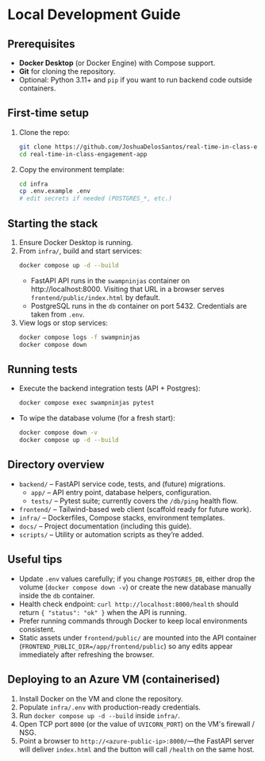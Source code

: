 # Local Development Guide

## Prerequisites
- **Docker Desktop** (or Docker Engine) with Compose support.
- **Git** for cloning the repository.
- Optional: Python 3.11+ and `pip` if you want to run backend code outside containers.

## First-time setup
1. Clone the repo:
   ```bash
   git clone https://github.com/JoshuaDelosSantos/real-time-in-class-engagement-app.git
   cd real-time-in-class-engagement-app
   ```
2. Copy the environment template:
   ```bash
   cd infra
   cp .env.example .env
   # edit secrets if needed (POSTGRES_*, etc.)
   ```

## Starting the stack
1. Ensure Docker Desktop is running.
2. From `infra/`, build and start services:
   ```bash
   docker compose up -d --build
   ```
   - FastAPI API runs in the `swampninjas` container on http://localhost:8000.
       Visiting that URL in a browser serves `frontend/public/index.html` by default.
   - PostgreSQL runs in the `db` container on port 5432. Credentials are taken from `.env`.
3. View logs or stop services:
   ```bash
   docker compose logs -f swampninjas
   docker compose down
   ```

## Running tests
- Execute the backend integration tests (API + Postgres):
  ```bash
  docker compose exec swampninjas pytest
  ```
- To wipe the database volume (for a fresh start):
  ```bash
  docker compose down -v
  docker compose up -d --build
  ```

## Directory overview
- `backend/` – FastAPI service code, tests, and (future) migrations.
  - `app/` – API entry point, database helpers, configuration.
  - `tests/` – Pytest suite; currently covers the `/db/ping` health flow.
- `frontend/` – Tailwind-based web client (scaffold ready for future work).
- `infra/` – Dockerfiles, Compose stacks, environment templates.
- `docs/` – Project documentation (including this guide).
- `scripts/` – Utility or automation scripts as they’re added.

## Useful tips
- Update `.env` values carefully; if you change `POSTGRES_DB`, either drop the volume (`docker compose down -v`) or create the new database manually inside the `db` container.
- Health check endpoint: `curl http://localhost:8000/health` should return `{ "status": "ok" }` when the API is running.
- Prefer running commands through Docker to keep local environments consistent.
- Static assets under `frontend/public/` are mounted into the API container (`FRONTEND_PUBLIC_DIR=/app/frontend/public`) so any edits appear immediately after refreshing the browser.

## Deploying to an Azure VM (containerised)
1. Install Docker on the VM and clone the repository.
2. Populate `infra/.env` with production-ready credentials.
3. Run `docker compose up -d --build` inside `infra/`.
4. Open TCP port `8000` (or the value of `UVICORN_PORT`) on the VM's firewall / NSG.
5. Point a browser to `http://<azure-public-ip>:8000/`—the FastAPI server will deliver `index.html` and the button will call `/health` on the same host.
